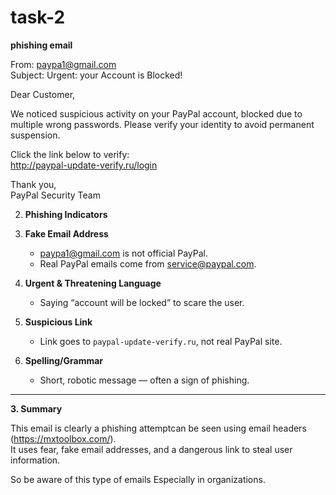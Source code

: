 # task-2
**phishing email**


From: paypa1@gmail.com  
Subject: Urgent: your Account is Blocked!  

Dear Customer,

We noticed suspicious activity on your PayPal account, blocked due to multiple wrong passwords. 
Please verify your identity to avoid permanent suspension.

Click the link below to verify:  
http://paypal-update-verify.ru/login  

Thank you,  
PayPal Security Team



 2. **Phishing Indicators**

1. **Fake Email Address**  
   - paypa1@gmail.com is not official PayPal.
   - Real PayPal emails come from service@paypal.com.

2. **Urgent & Threatening Language**  
   - Saying “account will be locked” to scare the user.

3. **Suspicious Link**  
   - Link goes to `paypal-update-verify.ru`, not real PayPal site.

4. **Spelling/Grammar**  
   - Short, robotic message — often a sign of phishing.

---

 **3. Summary**

This email is clearly a phishing attemptcan be seen using email headers (https://mxtoolbox.com/).  
It uses fear, fake email addresses, and a dangerous link to steal user information.

So be aware of this type of emails Especially in organizations.

 
